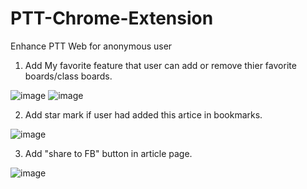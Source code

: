 # PTT-Chrome-Extension
Enhance PTT Web for anonymous user

1. Add My favorite feature that user can add or remove thier favorite boards/class boards.

![image](https://github.com/Alvin-Tsai/PTT-Chrome-Extension/blob/master/img/FavoriteBoard.gif)
![image](https://github.com/Alvin-Tsai/PTT-Chrome-Extension/blob/master/img/FavoriteBoard2.gif)

2. Add star mark if user had added this artice in bookmarks.

![image](https://github.com/Alvin-Tsai/PTT-Chrome-Extension/blob/master/img/favArticle.PNG)

3. Add "share to FB" button in article page.

![image](https://github.com/Alvin-Tsai/PTT-Chrome-Extension/blob/master/img/sharetoFB.PNG)

